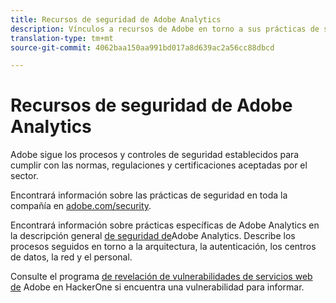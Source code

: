```yaml
---
title: Recursos de seguridad de Adobe Analytics
description: Vínculos a recursos de Adobe en torno a sus prácticas de seguridad y planes de recuperación.
translation-type: tm+mt
source-git-commit: 4062baa150aa991bd017a8d639ac2a56cc88dbcd

---
```



# Recursos de seguridad de Adobe Analytics

Adobe sigue los procesos y controles de seguridad establecidos para cumplir con las normas, regulaciones y certificaciones aceptadas por el sector.

Encontrará información sobre las prácticas de seguridad en toda la compañía en [adobe.com/security](https://adobe.com/security.html).

Encontrará información sobre prácticas específicas de Adobe Analytics en la descripción general [de seguridad de](https://www.adobe.com/content/dam/acom/en/security/pdfs/ADB-AnalyticsSecurity-WP.pdf)Adobe Analytics. Describe los procesos seguidos en torno a la arquitectura, la autenticación, los centros de datos, la red y el personal.

Consulte el programa [de revelación de vulnerabilidades de servicios web de](https://hackerone.com/adobe) Adobe en HackerOne si encuentra una vulnerabilidad para informar.
